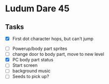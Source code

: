 # Ludum Dare 45

## Tasks
- [x] First dot character hops, but can't jump
<!-- - [ ] Enemy sprites -->
- [ ] Powerup/body part sprites
- [ ] change door to body part, move to new level
- [x] PC body part status
- [ ] Start screen
- [ ] background music
- [ ] Seeds to pick up?